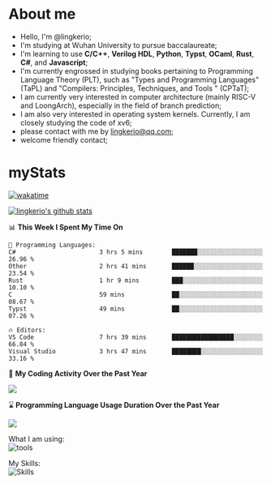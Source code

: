# About me

- Hello, I'm @lingkerio; 
- I'm studying at Wuhan University to pursue baccalaureate;
- I'm learning to use **C/C++**, **Verilog HDL**, **Python**, **Typst**, **OCaml**, **Rust**, **C#**, and **Javascript**;
- I'm currently engrossed in studying books pertaining to Programming Language Theory (PLT), such as "Types and Programming Languages" (TaPL) and "Compilers: Principles, Techniques, and Tools " (CPTaT);
- I am currently very interested in computer architecture (mainly RISC-V and LoongArch), especially in the field of branch prediction;
- I am also very interested in operating system kernels. Currently, I am closely studying the code of xv6;
- please contact with me by lingkerio@qq.com;
- welcome friendly contact;


# myStats
[![wakatime](https://wakatime.com/badge/user/91f23013-72dc-47fa-9246-c7f1d9e4561b.svg)](https://wakatime.com/@91f23013-72dc-47fa-9246-c7f1d9e4561b)

[![lingkerio's github stats](https://github-readme-stats-sigma-five.vercel.app/api?username=lingkerio&count_private=true&show_icons=true&theme=gruvbox "![lingkerio's github stats")](https://github.com/anuraghazra/github-readme-stats)

<!--START_SECTION:waka-->
📊 **This Week I Spent My Time On** 

```text
💬 Programming Languages: 
C#                       3 hrs 5 mins        ███████░░░░░░░░░░░░░░░░░░   26.96 % 
Other                    2 hrs 41 mins       ██████░░░░░░░░░░░░░░░░░░░   23.54 % 
Rust                     1 hr 9 mins         ███░░░░░░░░░░░░░░░░░░░░░░   10.10 % 
C                        59 mins             ██░░░░░░░░░░░░░░░░░░░░░░░   08.67 % 
Typst                    49 mins             ██░░░░░░░░░░░░░░░░░░░░░░░   07.26 % 

🔥 Editors: 
VS Code                  7 hrs 39 mins       █████████████████░░░░░░░░   66.84 % 
Visual Studio            3 hrs 47 mins       ████████░░░░░░░░░░░░░░░░░   33.16 % 
```


<!--END_SECTION:waka-->

📅 **My Coding Activity Over the Past Year**

<a href="https://wakatime.com"><img src="https://wakatime.com/share/@lingkerio/9d8c2ccb-422f-4031-86b5-c947c7b728ba.png" /></a>

⌛ **Programming Language Usage Duration Over the Past Year**

<a href="https://wakatime.com"><img src="https://wakatime.com/share/@lingkerio/b4268c3a-49e5-469e-b094-8e53392cb864.png" /></a>

What I am using:  
![tools](https://skillicons.dev/icons?i=discord,twitter,linkedin,gitlab,git,github,neovim,vim,stackoverflow,visualstudio,vscode,pycharm,arch,debian,ubuntu)  


My Skills:  
![Skills](https://skillicons.dev/icons?i=linux,windows,c,cpp,ocaml,rust,py,cs,js)  
